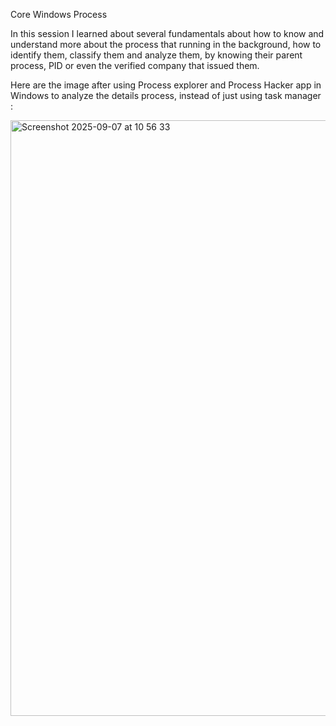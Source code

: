 Core Windows Process

In this session I learned about several fundamentals about how to know and understand more about the process that running in the background,
how to identify them, classify them and analyze them, by knowing their parent process, PID or even the verified company that issued them. 

Here are the image after using Process explorer and Process Hacker app in Windows to analyze the details process, instead of just using task manager : 

<img width="1512" height="953" alt="Screenshot 2025-09-07 at 10 56 33" src="https://github.com/user-attachments/assets/9ca235d3-4d09-41f3-a604-1286d53965d1" />
